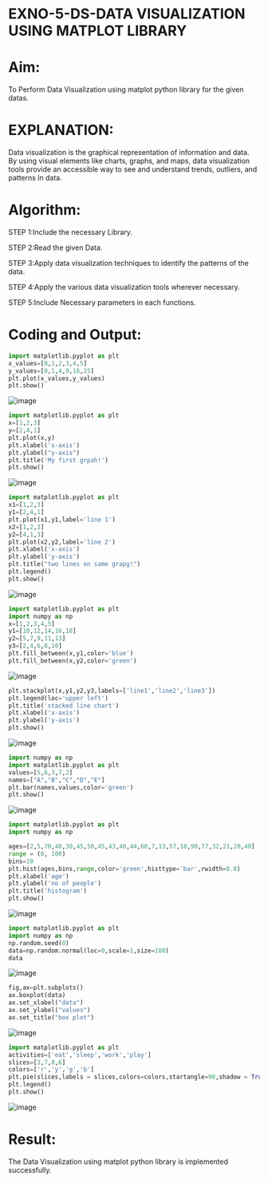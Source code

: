 # EXNO-5-DS-DATA VISUALIZATION USING MATPLOT LIBRARY

# Aim:
  To Perform Data Visualization using matplot python library for the given datas.

# EXPLANATION:
Data visualization is the graphical representation of information and data. By using visual elements like charts, graphs, and maps, data visualization tools provide an accessible way to see and understand trends, outliers, and patterns in data.

# Algorithm:
STEP 1:Include the necessary Library.

STEP 2:Read the given Data.

STEP 3:Apply data visualization techniques to identify the patterns of the data.

STEP 4:Apply the various data visualization tools wherever necessary.

STEP 5:Include Necessary parameters in each functions.

# Coding and Output:
```py
import matplotlib.pyplot as plt
x_values=[0,1,2,3,4,5]
y_values=[0,1,4,9,16,25]
plt.plot(x_values,y_values)
plt.show()
```
![image](https://github.com/user-attachments/assets/12a59060-4b0e-44b0-9925-422aaf800dac)

```py
import matplotlib.pyplot as plt
x=[1,2,3]
y=[2,4,1]
plt.plot(x,y)
plt.xlabel('x-axis')
plt.ylabel("y-axis")
plt.title('My first grpah!')
plt.show()
```
![image](https://github.com/user-attachments/assets/5f9dd9ce-f813-4637-bbfb-824ebbd0ca02)

```py
import matplotlib.pyplot as plt
x1=[1,2,3]
y1=[2,4,1]
plt.plot(x1,y1,label='line 1')
x2=[1,2,3]
y2=[4,1,3]
plt.plot(x2,y2,label='line 2')
plt.xlabel('x-axis')
plt.ylabel('y-axis')
plt.title("two lines on same grapg!")
plt.legend()
plt.show()
```
![image](https://github.com/user-attachments/assets/7f4eb0ad-44bf-4737-89d3-72b32514360c)

```py
import matplotlib.pyplot as plt
import numpy as np
x=[1,2,3,4,5]
y1=[10,12,14,16,18]
y2=[5,7,9,11,13]
y3=[2,4,6,8,10]
plt.fill_between(x,y1,color='blue')
plt.fill_between(x,y2,color='green')
```
![image](https://github.com/user-attachments/assets/b051d844-fa4d-4067-9e8d-3bc3d149c1af)

```py
plt.stackplot(x,y1,y2,y3,labels=['line1','line2','line3'])
plt.legend(loc='upper left')
plt.title('stacked line chart')
plt.xlabel('x-axis')
plt.ylabel('y-axis')
plt.show()
```
![image](https://github.com/user-attachments/assets/8924f9e0-9087-472e-b3e9-c4299540c12b)

```py
import numpy as np
import matplotlib.pyplot as plt
values=[5,6,3,7,2]
names=["A","B","C","D","E"]
plt.bar(names,values,color='green')
plt.show()
```
![image](https://github.com/user-attachments/assets/8aae9d13-966a-42bc-bf99-e50b4db717b2)

```py
import matplotlib.pyplot as plt
import numpy as np

ages=[2,5,70,40,30,45,50,45,43,40,44,60,7,13,57,18,90,77,32,21,20,40]
range = (0, 100)
bins=10
plt.hist(ages,bins,range,color='green',histtype='bar',rwidth=0.8)
plt.xlabel('age')
plt.ylabel('no of people')
plt.title('histogram')
plt.show()
```
![image](https://github.com/user-attachments/assets/ae0a7e72-1e52-4242-9869-c4b9615086e3)

```py
import matplotlib.pyplot as plt
import numpy as np
np.random.seed(0)
data=np.random.normal(loc=0,scale=1,size=100)
data
```
![image](https://github.com/user-attachments/assets/ccb784bc-1dcd-498d-acff-02779b94cdce)

```py
fig,ax=plt.subplots()
ax.boxplot(data)
ax.set_xlabel("data")
ax.set_ylabel("values")
ax.set_title("box plot")
```
![image](https://github.com/user-attachments/assets/b5b0c3a0-dbd8-41e8-85b3-9bca1a190b4d)

```py
import matplotlib.pyplot as plt
activities=['eat','sleep','work','play']
slices=[3,7,8,6]
colors=['r','y','g','b']
plt.pie(slices,labels = slices,colors=colors,startangle=90,shadow = True,explode = (0,0,0.1,0),radius=1.2,autopct='%1.1f%%')
plt.legend()
plt.show()
```
![image](https://github.com/user-attachments/assets/52112cab-d72f-4a6a-8aca-6818439d1917)



# Result:
The Data Visualization using matplot python library is implemented successfully.
